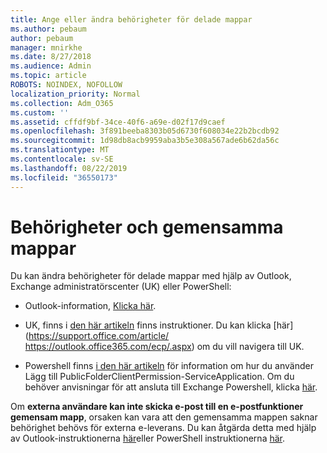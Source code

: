 ```yaml
---
title: Ange eller ändra behörigheter för delade mappar
ms.author: pebaum
author: pebaum
manager: mnirkhe
ms.date: 8/27/2018
ms.audience: Admin
ms.topic: article
ROBOTS: NOINDEX, NOFOLLOW
localization_priority: Normal
ms.collection: Adm_O365
ms.custom: ''
ms.assetid: cffdf9bf-34ce-40f6-a69e-d02f17d9caef
ms.openlocfilehash: 3f891beeba8303b05d6730f608034e22b2bcdb92
ms.sourcegitcommit: 1d98db8acb9959aba3b5e308a567ade6b62da56c
ms.translationtype: MT
ms.contentlocale: sv-SE
ms.lasthandoff: 08/22/2019
ms.locfileid: "36550173"
---
```

# <a name="permissions-and-public-folders"></a>Behörigheter och gemensamma mappar

Du kan ändra behörigheter för delade mappar med hjälp av Outlook, Exchange administratörscenter (UK) eller PowerShell:
  
- Outlook-information, [Klicka här](https://support.office.com/article/Set-or-change-permissions-for-a-public-folder-b2e0440c-7873-48ec-9ff2-b1a20b723005.aspx).
    
- UK, finns i [den här artikeln](https://technet.microsoft.com/library/jj651147%28v=exchg.150%29.aspx.aspx#Anchor_1) finns instruktioner. Du kan klicka [här](https://support.office.com/article/ https://outlook.office365.com/ecp/.aspx) om du vill navigera till UK. 
    
- Powershell finns [i den här artikeln](https://technet.microsoft.com/library/bb124743%28v=exchg.160%29.aspx.aspx) för information om hur du använder Lägg till PublicFolderClientPermission-ServiceApplication. Om du behöver anvisningar för att ansluta till Exchange Powershell, klicka [här](https://technet.microsoft.com/library/jj984289%28v=exchg.160%29.aspx.aspx).
    
Om **externa användare kan inte skicka e-post till en e-postfunktioner gemensam mapp**, orsaken kan vara att den gemensamma mappen saknar behörighet behövs för externa e-leverans. Du kan åtgärda detta med hjälp av Outlook-instruktionerna [här](https://technet.microsoft.com/library/aa997560%28v=exchg.150%29.aspx.aspx#Anchor_1)eller PowerShell instruktionerna [här](https://support.microsoft.com/help/2984402/-5.7.1-smtp-550-5.7.1-resolver.rst.authrequired-nondelivery-report-when-external-users-try-to-send-mail-to-mail-enabled-public-folders-in-office-365.aspx).
  

